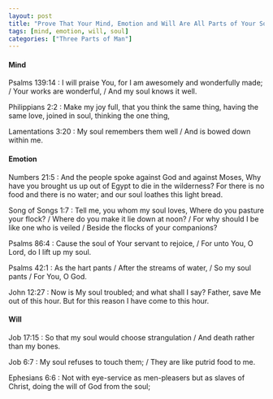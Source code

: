 ```yaml
---
layout: post
title: "Prove That Your Mind, Emotion and Will Are All Parts of Your Soul"
tags: [mind, emotion, will, soul]
categories: ["Three Parts of Man"]
---
```


#### Mind

Psalms 139:14
: I will praise You, for I am awesomely and wonderfully made; / Your works are wonderful, / And my soul knows it well.

Philippians 2:2
: Make my joy full, that you think the same thing, having the same love, joined in soul, thinking the one thing,

Lamentations 3:20
: My soul remembers them well / And is bowed down within me.

#### Emotion

Numbers 21:5
: And the people spoke against God and against Moses, Why have you brought us up out of Egypt to die in the wilderness? For there is no food and there is no water; and our soul loathes this light bread.

Song of Songs 1:7
: Tell me, you whom my soul loves, Where do you pasture your flock? / Where do you make it lie down at noon? / For why should I be like one who is veiled / Beside the flocks of your companions?

Psalms 86:4
: Cause the soul of Your servant to rejoice, / For unto You, O Lord, do I lift up my soul.

Psalms 42:1
: As the hart pants / After the streams of water, / So my soul pants / For You, O God.

John 12:27
: Now is My soul troubled; and what shall I say? Father, save Me out of this hour. But for this reason I have come to this hour.

#### Will

Job 17:15
: So that my soul would choose strangulation / And death rather than my bones.

Job 6:7
: My soul refuses to touch them; / They are like putrid food to me.

Ephesians 6:6
: Not with eye-service as men-pleasers but as slaves of Christ, doing the will of God from the soul;
